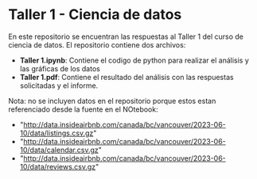 # Taller 1 - Ciencia de datos

En este repositorio se encuentran las respuestas al Taller 1 del curso de ciencia de datos. El repositorio contiene dos archivos:

- **Taller 1.ipynb**: Contiene el codigo de python para realizar el análisis y las gráficas de los datos 
- **Taller 1.pdf**: Contiene el resultado del análisis con las respuestas solicitadas y el informe.

Nota: no se incluyen datos en el repositorio porque estos estan referenciado desde la fuente en el NOtebook:

- "http://data.insideairbnb.com/canada/bc/vancouver/2023-06-10/data/listings.csv.gz"
- "http://data.insideairbnb.com/canada/bc/vancouver/2023-06-10/data/calendar.csv.gz"
- "http://data.insideairbnb.com/canada/bc/vancouver/2023-06-10/data/reviews.csv.gz"

